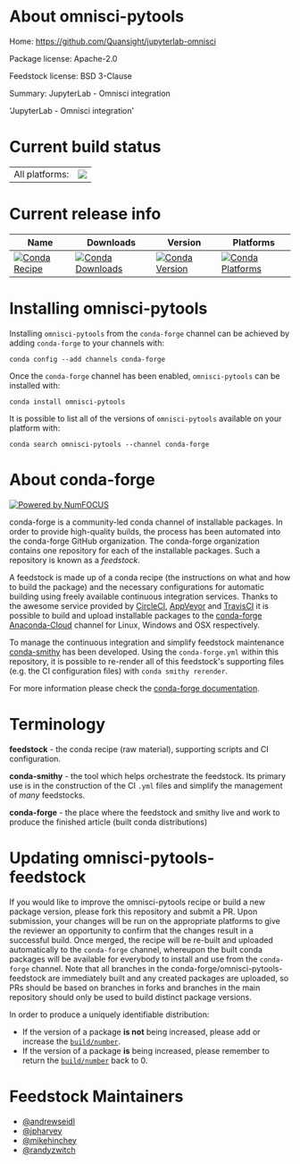 About omnisci-pytools
=====================

Home: https://github.com/Quansight/jupyterlab-omnisci

Package license: Apache-2.0

Feedstock license: BSD 3-Clause

Summary: JupyterLab - Omnisci integration

'JupyterLab - Omnisci integration'


Current build status
====================


<table><tr><td>All platforms:</td>
    <td>
      <a href="https://dev.azure.com/conda-forge/feedstock-builds/_build/latest?definitionId=7403&branchName=master">
        <img src="https://dev.azure.com/conda-forge/feedstock-builds/_apis/build/status/omnisci-pytools-feedstock?branchName=master">
      </a>
    </td>
  </tr>
</table>

Current release info
====================

| Name | Downloads | Version | Platforms |
| --- | --- | --- | --- |
| [![Conda Recipe](https://img.shields.io/badge/recipe-omnisci--pytools-green.svg)](https://anaconda.org/conda-forge/omnisci-pytools) | [![Conda Downloads](https://img.shields.io/conda/dn/conda-forge/omnisci-pytools.svg)](https://anaconda.org/conda-forge/omnisci-pytools) | [![Conda Version](https://img.shields.io/conda/vn/conda-forge/omnisci-pytools.svg)](https://anaconda.org/conda-forge/omnisci-pytools) | [![Conda Platforms](https://img.shields.io/conda/pn/conda-forge/omnisci-pytools.svg)](https://anaconda.org/conda-forge/omnisci-pytools) |

Installing omnisci-pytools
==========================

Installing `omnisci-pytools` from the `conda-forge` channel can be achieved by adding `conda-forge` to your channels with:

```
conda config --add channels conda-forge
```

Once the `conda-forge` channel has been enabled, `omnisci-pytools` can be installed with:

```
conda install omnisci-pytools
```

It is possible to list all of the versions of `omnisci-pytools` available on your platform with:

```
conda search omnisci-pytools --channel conda-forge
```


About conda-forge
=================

[![Powered by NumFOCUS](https://img.shields.io/badge/powered%20by-NumFOCUS-orange.svg?style=flat&colorA=E1523D&colorB=007D8A)](http://numfocus.org)

conda-forge is a community-led conda channel of installable packages.
In order to provide high-quality builds, the process has been automated into the
conda-forge GitHub organization. The conda-forge organization contains one repository
for each of the installable packages. Such a repository is known as a *feedstock*.

A feedstock is made up of a conda recipe (the instructions on what and how to build
the package) and the necessary configurations for automatic building using freely
available continuous integration services. Thanks to the awesome service provided by
[CircleCI](https://circleci.com/), [AppVeyor](https://www.appveyor.com/)
and [TravisCI](https://travis-ci.org/) it is possible to build and upload installable
packages to the [conda-forge](https://anaconda.org/conda-forge)
[Anaconda-Cloud](https://anaconda.org/) channel for Linux, Windows and OSX respectively.

To manage the continuous integration and simplify feedstock maintenance
[conda-smithy](https://github.com/conda-forge/conda-smithy) has been developed.
Using the ``conda-forge.yml`` within this repository, it is possible to re-render all of
this feedstock's supporting files (e.g. the CI configuration files) with ``conda smithy rerender``.

For more information please check the [conda-forge documentation](https://conda-forge.org/docs/).

Terminology
===========

**feedstock** - the conda recipe (raw material), supporting scripts and CI configuration.

**conda-smithy** - the tool which helps orchestrate the feedstock.
                   Its primary use is in the construction of the CI ``.yml`` files
                   and simplify the management of *many* feedstocks.

**conda-forge** - the place where the feedstock and smithy live and work to
                  produce the finished article (built conda distributions)


Updating omnisci-pytools-feedstock
==================================

If you would like to improve the omnisci-pytools recipe or build a new
package version, please fork this repository and submit a PR. Upon submission,
your changes will be run on the appropriate platforms to give the reviewer an
opportunity to confirm that the changes result in a successful build. Once
merged, the recipe will be re-built and uploaded automatically to the
`conda-forge` channel, whereupon the built conda packages will be available for
everybody to install and use from the `conda-forge` channel.
Note that all branches in the conda-forge/omnisci-pytools-feedstock are
immediately built and any created packages are uploaded, so PRs should be based
on branches in forks and branches in the main repository should only be used to
build distinct package versions.

In order to produce a uniquely identifiable distribution:
 * If the version of a package **is not** being increased, please add or increase
   the [``build/number``](https://conda.io/docs/user-guide/tasks/build-packages/define-metadata.html#build-number-and-string).
 * If the version of a package **is** being increased, please remember to return
   the [``build/number``](https://conda.io/docs/user-guide/tasks/build-packages/define-metadata.html#build-number-and-string)
   back to 0.

Feedstock Maintainers
=====================

* [@andrewseidl](https://github.com/andrewseidl/)
* [@jpharvey](https://github.com/jpharvey/)
* [@mikehinchey](https://github.com/mikehinchey/)
* [@randyzwitch](https://github.com/randyzwitch/)

